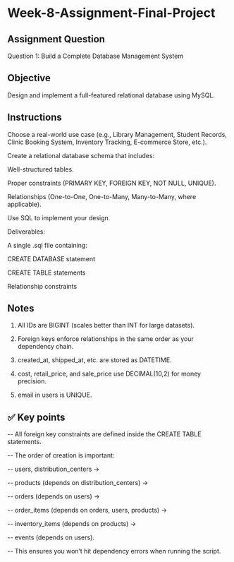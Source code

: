 # Week-8-Assignment-Final-Project

## Assignment Question

Question 1: Build a Complete Database Management System

## Objective

Design and implement a full-featured relational database using MySQL.

## Instructions

Choose a real-world use case (e.g., Library Management, Student Records, Clinic Booking System, Inventory Tracking, E-commerce Store, etc.).

Create a relational database schema that includes:

Well-structured tables.

Proper constraints (PRIMARY KEY, FOREIGN KEY, NOT NULL, UNIQUE).

Relationships (One-to-One, One-to-Many, Many-to-Many, where applicable).

Use SQL to implement your design.

Deliverables:

A single .sql file containing:

CREATE DATABASE statement

CREATE TABLE statements

Relationship constraints

## Notes

1. All IDs are BIGINT (scales better than INT for large datasets).

2. Foreign keys enforce relationships in the same order as your dependency chain.

3. created_at, shipped_at, etc. are stored as DATETIME.

4. cost, retail_price, and sale_price use DECIMAL(10,2) for money precision.

5. email in users is UNIQUE.

## ✅ Key points

-- All foreign key constraints are defined inside the CREATE TABLE statements.

-- The order of creation is important:

-- users, distribution_centers →

-- products (depends on distribution_centers) →

-- orders (depends on users) →

-- order_items (depends on orders, users, products) →

-- inventory_items (depends on products) →

-- events (depends on users).

-- This ensures you won’t hit dependency errors when running the script.
